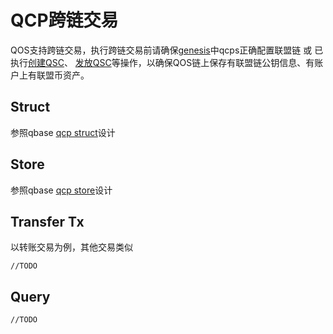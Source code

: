 # QCP跨链交易
QOS支持跨链交易，执行跨链交易前请确保[genesis](../spec/genesis.md)中qcps正确配置联盟链 或 已执行[创建QSC](../spec/txs/createqsc.md)、
[发放QSC](../spec/txs/issueqsc.md)等操作，以确保QOS链上保存有联盟链公钥信息、有账户上有联盟币资产。

## Struct
参照qbase [qcp struct](https://www.github.com/QOSGroup/qbase/tree/master/docs/spec/qcp.md)设计

## Store
参照qbase [qcp store](https://www.github.com/QOSGroup/qbase/tree/master/docs/spec/qcp.md)设计

## Transfer Tx
以转账交易为例，其他交易类似
```
//TODO
```

## Query
```
//TODO
```